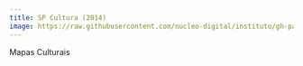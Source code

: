 ```yaml
---
title: SP Cultura (2014)
image: https://raw.githubusercontent.com/nucleo-digital/instituto/gh-pages/images/screenshots/screenshot_spcultura.png
---
```


Mapas Culturais
